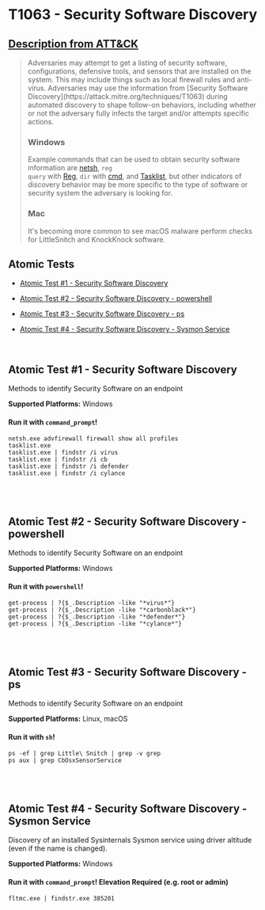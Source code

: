 # T1063 - Security Software Discovery
## [Description from ATT&CK](https://attack.mitre.org/wiki/Technique/T1063)
<blockquote>Adversaries may attempt to get a listing of security software, configurations, defensive tools, and sensors that are installed on the system. This may include things such as local firewall rules and anti-virus. Adversaries may use the information from [Security Software Discovery](https://attack.mitre.org/techniques/T1063) during automated discovery to shape follow-on behaviors, including whether or not the adversary fully infects the target and/or attempts specific actions.


### Windows

Example commands that can be used to obtain security software information are [netsh](https://attack.mitre.org/software/S0108), <code>reg query</code> with [Reg](https://attack.mitre.org/software/S0075), <code>dir</code> with [cmd](https://attack.mitre.org/software/S0106), and [Tasklist](https://attack.mitre.org/software/S0057), but other indicators of discovery behavior may be more specific to the type of software or security system the adversary is looking for.

### Mac

It's becoming more common to see macOS malware perform checks for LittleSnitch and KnockKnock software.</blockquote>

## Atomic Tests

- [Atomic Test #1 - Security Software Discovery](#atomic-test-1---security-software-discovery)

- [Atomic Test #2 - Security Software Discovery - powershell](#atomic-test-2---security-software-discovery---powershell)

- [Atomic Test #3 - Security Software Discovery - ps](#atomic-test-3---security-software-discovery---ps)

- [Atomic Test #4 - Security Software Discovery - Sysmon Service](#atomic-test-4---security-software-discovery---sysmon-service)


<br/>

## Atomic Test #1 - Security Software Discovery
Methods to identify Security Software on an endpoint

**Supported Platforms:** Windows


#### Run it with `command_prompt`! 
```
netsh.exe advfirewall firewall show all profiles
tasklist.exe
tasklist.exe | findstr /i virus
tasklist.exe | findstr /i cb
tasklist.exe | findstr /i defender
tasklist.exe | findstr /i cylance
```



<br/>
<br/>

## Atomic Test #2 - Security Software Discovery - powershell
Methods to identify Security Software on an endpoint

**Supported Platforms:** Windows


#### Run it with `powershell`! 
```
get-process | ?{$_.Description -like "*virus*"}
get-process | ?{$_.Description -like "*carbonblack*"}
get-process | ?{$_.Description -like "*defender*"}
get-process | ?{$_.Description -like "*cylance*"}
```



<br/>
<br/>

## Atomic Test #3 - Security Software Discovery - ps
Methods to identify Security Software on an endpoint

**Supported Platforms:** Linux, macOS


#### Run it with `sh`! 
```
ps -ef | grep Little\ Snitch | grep -v grep
ps aux | grep CbOsxSensorService
```



<br/>
<br/>

## Atomic Test #4 - Security Software Discovery - Sysmon Service
Discovery of an installed Sysinternals Sysmon service using driver altitude (even if the name is changed).

**Supported Platforms:** Windows


#### Run it with `command_prompt`!  Elevation Required (e.g. root or admin) 
```
fltmc.exe | findstr.exe 385201
```



<br/>
